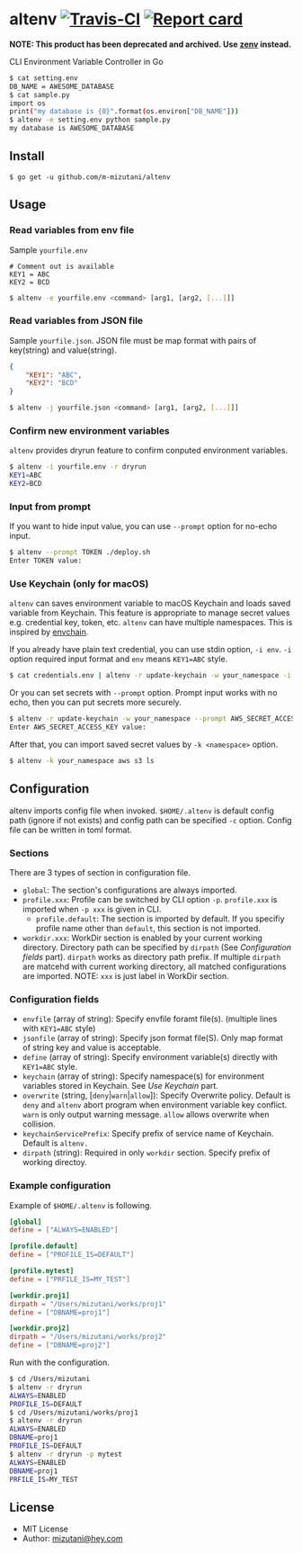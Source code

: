# altenv [![Travis-CI](https://travis-ci.org/m-mizutani/altenv.svg)](https://travis-ci.org/m-mizutani/altenv) [![Report card](https://goreportcard.com/badge/github.com/m-mizutani/altenv)](https://goreportcard.com/report/github.com/m-mizutani/altenv)

**NOTE: This product has been deprecated and archived. Use [zenv](https://github.com/m-mizutani/zenv) instead.**

CLI Environment Variable Controller in Go

```sh
$ cat setting.env
DB_NAME = AWESOME_DATABASE
$ cat sample.py
import os
print("my database is {0}".format(os.environ["DB_NAME"]))
$ altenv -e setting.env python sample.py
my database is AWESOME_DATABASE
```

## Install

```
$ go get -u github.com/m-mizutani/altenv
```

## Usage

### Read variables from env file

Sample `yourfile.env`
```
# Comment out is available
KEY1 = ABC
KEY2 = BCD
```

```sh
$ altenv -e yourfile.env <command> [arg1, [arg2, [...]]]
```

### Read variables from JSON file

Sample `yourfile.json`. JSON file must be map format with pairs of key(string) and value(string).
```json
{
    "KEY1": "ABC",
    "KEY2": "BCD"
}
```

```sh
$ altenv -j yourfile.json <command> [arg1, [arg2, [...]]]
```

### Confirm new environment variables

`altenv` provides dryrun feature to confirm conputed environment variables.

```sh
$ altenv -i yourfile.env -r dryrun
KEY1=ABC
KEY2=BCD
```

### Input from prompt

If you want to hide input value, you can use `--prompt` option for no-echo input.

```sh
$ altenv --prompt TOKEN ./deploy.sh
Enter TOKEN value:
```

### Use Keychain (only for macOS)

`altenv` can saves environment variable to macOS Keychain and loads saved variable from Keychain. This feature is appropriate to manage secret values e.g. credential key, token, etc. `altenv` can have multiple namespaces. This is inspired by [envchain](https://github.com/sorah/envchain).

If you already have plain text credential, you can use stdin option, `-i env`. `-i` option required input format and `env` means `KEY1=ABC` style.

```sh
$ cat credentials.env | altenv -r update-keychain -w your_namespace -i env
```

Or you can set secrets with `--prompt` option. Prompt input works with no echo, then you can put secrets more securely.

```sh
$ altenv -r update-keychain -w your_namespace --prompt AWS_SECRET_ACCESS_KEY
Enter AWS_SECRET_ACCESS_KEY value:
```

After that, you can import saved secret values by `-k <namespace>` option.

```sh
$ altenv -k your_namespace aws s3 ls
```

## Configuration

altenv imports config file when invoked. `$HOME/.altenv` is default config path (ignore if not exists) and config path can be specified `-c` option. Config file can be written in toml format.

### Sections

There are 3 types of section in configuration file.

- `global`: The section's configurations are always imported.
- `profile.xxx`: Profile can be switched by CLI option `-p`. `profile.xxx` is imported when `-p xxx` is given in CLI.
  - `profile.default`: The section is imported by default. If you specifiy profile name other than `default`, this section is not imported.
- `workdir.xxx`: WorkDir section is enabled by your current working directory. Directory path can be specified by `dirpath` (See *Configuration fields* part). `dirpath` works as directory path prefix. If multiple `dirpath` are matcehd with current working directory, all matched configurations are imported. NOTE: `xxx` is just label in WorkDir section.

### Configuration fields

- `envfile` (array of string): Specify envfile foramt file(s). (multiple lines with `KEY1=ABC` style)
- `jsonfile` (array of string): Specify json format file(S). Only map format of string key and value is acceptable.
- `define` (array of string): Specify environment variable(s) directly with `KEY1=ABC` style.
- `keychain` (array of string): Specify namespace(s) for environment variables stored in Keychain. See *Use Keychain* part.
- `overwrite` (string, [`deny`|`warn`|`allow`]): Specify Overwrite policy. Default is `deny` and `altenv` abort program when environment variable key conflict. `warn` is only output warning message. `allow` allows overwrite when collision.
- `keychainServicePrefix`: Specify prefix of service name of Keychain. Default is `altenv.`
- `dirpath` (string): Required in only `workdir` section. Specify prefix of working directoy.

### Example configuration

Example of `$HOME/.altenv` is following.

```toml
[global]
define = ["ALWAYS=ENABLED"]

[profile.default]
define = ["PROFILE_IS=DEFAULT"]

[profile.mytest]
define = ["PRFILE_IS=MY_TEST"]

[workdir.proj1]
dirpath = "/Users/mizutani/works/proj1"
define = ["DBNAME=proj1"]

[workdir.proj2]
dirpath = "/Users/mizutani/works/proj2"
define = ["DBNAME=proj2"]
```

Run with the configuration.

```sh
$ cd /Users/mizutani
$ altenv -r dryrun
ALWAYS=ENABLED
PROFILE_IS=DEFAULT
$ cd /Users/mizutani/works/proj1
$ altenv -r dryrun
ALWAYS=ENABLED
DBNAME=proj1
PROFILE_IS=DEFAULT
$ altenv -r dryrun -p mytest
ALWAYS=ENABLED
DBNAME=proj1
PRFILE_IS=MY_TEST
```

## License

- MIT License
- Author: mizutani@hey.com
